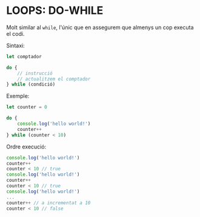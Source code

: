 # LOOPS: DO-WHILE

Molt similar al ```while```, l'únic que en assegurem que almenys un cop executa el codi.

Sintaxi:

```js
let comptador

do {
    // instrucció
    // actualitzem el comptador
} while (condició)
```

Exemple:

```js
let counter = 0

do {
    console.log('hello world!')
    counter++
} while (counter < 10)
```

Ordre execució:

```js
console.log('hello world!')
counter++ 
counter < 10 // true
console.log('hello world!')
counter++
counter < 10 // true
console.log('hello world!')
...
counter++ // a incrementat a 10
counter < 10 // false
```
